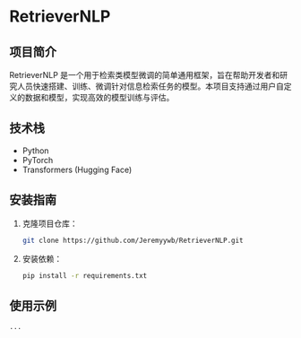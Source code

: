 # RetrieverNLP

## 项目简介

RetrieverNLP 是一个用于检索类模型微调的简单通用框架，旨在帮助开发者和研究人员快速搭建、训练、微调针对信息检索任务的模型。本项目支持通过用户自定义的数据和模型，实现高效的模型训练与评估。

## 技术栈

- Python
- PyTorch
- Transformers (Hugging Face)


## 安装指南

1. 克隆项目仓库：
   ```bash
   git clone https://github.com/Jeremyywb/RetrieverNLP.git
   ```

2. 安装依赖：
   ```bash
   pip install -r requirements.txt
   ```

## 使用示例

```python
...
```

    
